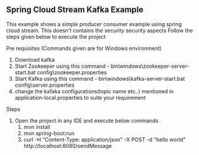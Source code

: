## Spring Cloud Stream Kafka Example

This example shows a simple producer consumer example using spring cloud stream. This doesn't contains the security security aspects
Follow the steps given below to execute the project

Pre requisites (Commands given are for Windows environment) 
1) Download kafka
2) Start Zookeeper using this command - bin\windows\zookeeper-server-start.bat config\zookeeper.properties
3) Start Kafka using this command - bin\windows\kafka-server-start.bat config\server.properties
4) change the kafaka configurations(topic name etc..) mentioned in application-local.properties to suite your requirement 

Steps
1) Open the project in any IDE and execute below commands
    1. mvn install 
    2. mvn spring-boot:run
    3. curl -H "Content-Type: application/json" -X POST -d "hello world" http://localhost:8080/sendMessage
